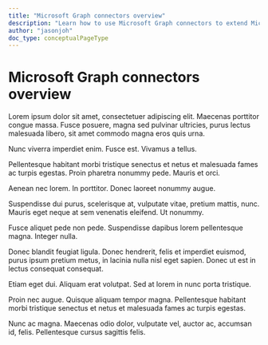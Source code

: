 ```yaml
---
title: "Microsoft Graph connectors overview"
description: "Learn how to use Microsoft Graph connectors to extend Microsoft 365 Copilot."
author: "jasonjoh"
doc_type: conceptualPageType
---
```


# Microsoft Graph connectors overview

<!-- spell-checker: disable -->

Lorem ipsum dolor sit amet, consectetuer adipiscing elit. Maecenas porttitor congue massa. Fusce posuere, magna sed pulvinar ultricies, purus lectus malesuada libero, sit amet commodo magna eros quis urna.

Nunc viverra imperdiet enim. Fusce est. Vivamus a tellus.

Pellentesque habitant morbi tristique senectus et netus et malesuada fames ac turpis egestas. Proin pharetra nonummy pede. Mauris et orci.

Aenean nec lorem. In porttitor. Donec laoreet nonummy augue.

Suspendisse dui purus, scelerisque at, vulputate vitae, pretium mattis, nunc. Mauris eget neque at sem venenatis eleifend. Ut nonummy.

Fusce aliquet pede non pede. Suspendisse dapibus lorem pellentesque magna. Integer nulla.

Donec blandit feugiat ligula. Donec hendrerit, felis et imperdiet euismod, purus ipsum pretium metus, in lacinia nulla nisl eget sapien. Donec ut est in lectus consequat consequat.

Etiam eget dui. Aliquam erat volutpat. Sed at lorem in nunc porta tristique.

Proin nec augue. Quisque aliquam tempor magna. Pellentesque habitant morbi tristique senectus et netus et malesuada fames ac turpis egestas.

Nunc ac magna. Maecenas odio dolor, vulputate vel, auctor ac, accumsan id, felis. Pellentesque cursus sagittis felis.
